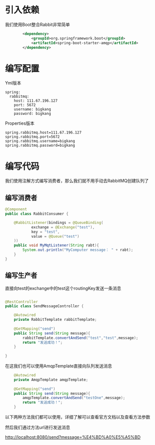 # 引入依赖

我们使用Boot整合Rabbit非常简单

```xml
        <dependency>
            <groupId>org.springframework.boot</groupId>
            <artifactId>spring-boot-starter-amqp</artifactId>
        </dependency>
```

# 编写配置

Yml版本

```properties
spring:
  rabbitmq:
    host: 111.67.196.127
    port: 5672
    username: bigkang
    password: bigkang
```

Properties版本

```properties
spring.rabbitmq.host=111.67.196.127
spring.rabbitmq.port=5672
spring.rabbitmq.username=bigkang
spring.rabbitmq.password=bigkang
```

# 编写代码

我们使用注解方式编写消费者，那么我们就不用手动去RabbitMQ创建队列了

## 编写消费者

```java
@Component
public class RabbitConsumer {

    @RabbitListener(bindings = @QueueBinding(
            exchange = @Exchange("test"),
            key = "test",
            value = @Queue("test")
    ))
    public void MyMqtListener(String rabt){
        System.out.println("MyComputer message： " + rabt);
    }
}
```

## 编写生产者

直接向test的exchange中的test这个routingKey发送一条消息

```java

@RestController
public class SendMessageController {

    @Autowired
    private RabbitTemplate rabbitTemplate;
    
    @GetMapping("send")
    public String send(String message){
        rabbitTemplate.convertAndSend("test","test",message);
        return "发送成功！";
    }
    
}
```

在这我们也可以使用AmqpTemplate直接向队列发送消息

```java
    @Autowired
    private AmqpTemplate amqpTemplate;
    
    @GetMapping("send")
    public String send(String message){
        amqpTemplate.convertAndSend("testOne",message);
        return "发送成功！";
    }
```

以下两种方法我们都可以使用，详细了解可以查看官方文档以及查看方法参数

然后我们通过方法url进行发送消息

<http://localhost:8080/send?message=%E4%BD%A0%E5%A5%BD> 